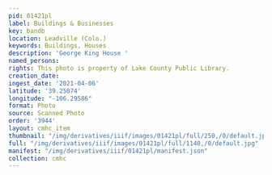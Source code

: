```yaml
---
pid: 01421pl
label: Buildings & Businesses
key: bandb
location: Leadville (Colo.)
keywords: Buildings, Houses
description: 'George King House '
named_persons: 
rights: This photo is property of Lake County Public Library.
creation_date: 
ingest_date: '2021-04-06'
latitude: '39.25074'
longitude: "-106.29586"
format: Photo
source: Scanned Photo
order: '3944'
layout: cmhc_item
thumbnail: "/img/derivatives/iiif/images/01421pl/full/250,/0/default.jpg"
full: "/img/derivatives/iiif/images/01421pl/full/1140,/0/default.jpg"
manifest: "/img/derivatives/iiif/01421pl/manifest.json"
collection: cmhc
---
```

